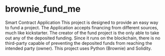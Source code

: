 # brownie_fund_me
Smart Contract Application
This project is designed to provide an easy way to fund a project.
The Application accepts financing from different sources, much like kickstarter.
The creator of the fund project is the only able to take out any of the deposited funding.
Since it runs on the blockchain, there is no third-party capable of preventing the deposited funds from reaching the intended party (owner).
This project uses Python (Brownie) and Solidity.

